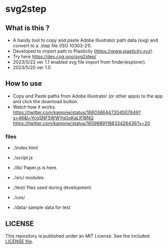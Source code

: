 # svg2step

## What is this ?

- A handy tool to copy and paste Adobe Illustrator path data (svg) and convert to a .step file (ISO 10303-21).
- Developed to import path to Plasticity (https://www.plasticity.xyz).
- Try here https://dev.cog.ooo/svg2step/
- 2023/5/22 ver 1.1 enabled svg file import from finder(explorer).
- 2023/5/20 ver 1.0

## How to use

- Copy and Paste paths from Adobe Illustrator (or other apps) to the app and click the download button.
- Watch how it works.
  https://twitter.com/kamone/status/1660366447204507649?s=46&t=YcgSNF5WWYgGoKaLIf18NQ
  https://twitter.com/kamone/status/1659889118833426436?s=20

### files

- ./index.html
- ./script.js

- ./lib/ Paper.js is here.
- ./src/ modules.
- ./test/ files used during development.
- ./css/
- ./data/ sample data for test

## LICENSE

This repository is published under an MIT License. See the included [LICENSE file](./LICENSE.txt).
